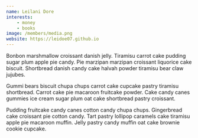 ```yaml
---
name: Leilani Dore
interests: 
    - money
    - books
image: /members/media.png
website: https://leidoe07.github.io
---
```


Bonbon marshmallow croissant danish jelly. Tiramisu carrot cake pudding sugar plum apple pie candy. Pie marzipan marzipan croissant liquorice cake biscuit. Shortbread danish candy cake halvah powder tiramisu bear claw jujubes.

Gummi bears biscuit chupa chups carrot cake cupcake pastry tiramisu shortbread. Carrot cake pie macaroon fruitcake powder. Cake candy canes gummies ice cream sugar plum oat cake shortbread pastry croissant.

Pudding fruitcake candy canes cotton candy chupa chups. Gingerbread cake croissant pie cotton candy. Tart pastry lollipop caramels cake tiramisu apple pie macaroon muffin. Jelly pastry candy muffin oat cake brownie cookie cupcake.
